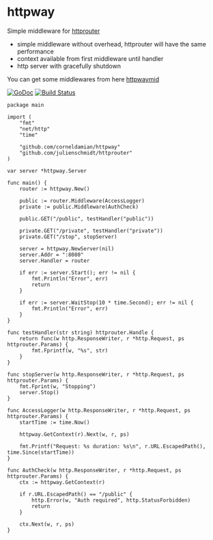 # httpway

Simple middleware for [httprouter](https://github.com/julienschmidt/httprouter/)

- simple middleware without overhead, httprouter will have the same performance
- context available from first middleware until handler
- http server with gracefully shutdown

You can get some middlewares from here [httpwaymid](https://github.com/corneldamian/httpwaymid)

[![GoDoc](https://godoc.org/github.com/corneldamian/httpway?status.svg)](https://godoc.org/github.com/corneldamian/httpway)
[![Build Status](https://travis-ci.org/corneldamian/httpway.svg?branch=master)](https://travis-ci.org/corneldamian/httpway)

```
package main

import (
	"fmt"
	"net/http"
	"time"

	"github.com/corneldamian/httpway"
	"github.com/julienschmidt/httprouter"
)

var server *httpway.Server

func main() {
	router := httpway.New()

	public := router.Middleware(AccessLogger)
	private := public.Middleware(AuthCheck)

	public.GET("/public", testHandler("public"))

	private.GET("/private", testHandler("private"))
	private.GET("/stop", stopServer)

	server = httpway.NewServer(nil)
	server.Addr = ":8080"
	server.Handler = router

	if err := server.Start(); err != nil {
		fmt.Println("Error", err)
		return
	}

	if err := server.WaitStop(10 * time.Second); err != nil {
		fmt.Println("Error", err)
	}
}

func testHandler(str string) httprouter.Handle {
	return func(w http.ResponseWriter, r *http.Request, ps httprouter.Params) {
		fmt.Fprintf(w, "%s", str)
	}
}

func stopServer(w http.ResponseWriter, r *http.Request, ps httprouter.Params) {
	fmt.Fprint(w, "Stopping")
	server.Stop()
}

func AccessLogger(w http.ResponseWriter, r *http.Request, ps httprouter.Params) {
	startTime := time.Now()

	httpway.GetContext(r).Next(w, r, ps)

	fmt.Printf("Request: %s duration: %s\n", r.URL.EscapedPath(), time.Since(startTime))
}

func AuthCheck(w http.ResponseWriter, r *http.Request, ps httprouter.Params) {
	ctx := httpway.GetContext(r)

	if r.URL.EscapedPath() == "/public" {
		http.Error(w, "Auth required", http.StatusForbidden)
		return
	}

	ctx.Next(w, r, ps)
}

```


